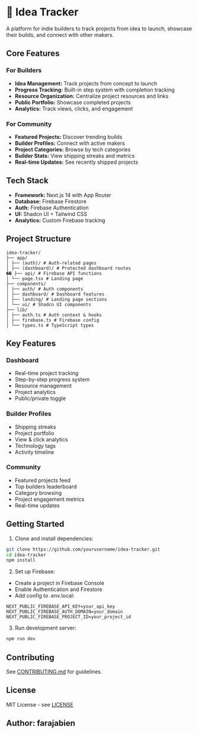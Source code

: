 # 🚀 Idea Tracker

A platform for indie builders to track projects from idea to launch, showcase their builds, and connect with other makers.

## Core Features

### For Builders
- **Idea Management:** Track projects from concept to launch
- **Progress Tracking:** Built-in step system with completion tracking
- **Resource Organization:** Centralize project resources and links
- **Public Portfolio:** Showcase completed projects
- **Analytics:** Track views, clicks, and engagement

### For Community
- **Featured Projects:** Discover trending builds
- **Builder Profiles:** Connect with active makers
- **Project Categories:** Browse by tech categories
- **Builder Stats:** View shipping streaks and metrics
- **Real-time Updates:** See recently shipped projects

## Tech Stack

- **Framework:** Next.js 14 with App Router
- **Database:** Firebase Firestore
- **Auth:** Firebase Authentication
- **UI:** Shadcn UI + Tailwind CSS
- **Analytics:** Custom Firebase tracking

## Project Structure

```plaintext
idea-tracker/
├── app/
│ ├── (auth)/ # Auth-related pages
│ ├── (dashboard)/ # Protected dashboard routes
�� ├── api/ # Firebase API functions
│ └── page.tsx # Landing page
├── components/
│ ├── auth/ # Auth components
│ ├── dashboard/ # Dashboard features
│ ├── landing/ # Landing page sections
│ └── ui/ # Shadcn UI components
├── lib/
│ ├── auth.ts # Auth context & hooks
│ ├── firebase.ts # Firebase config
│ └── types.ts # TypeScript types
```

## Key Features

### Dashboard
- Real-time project tracking
- Step-by-step progress system
- Resource management
- Project analytics
- Public/private toggle

### Builder Profiles
- Shipping streaks
- Project portfolio
- View & click analytics
- Technology tags
- Activity timeline

### Community
- Featured projects feed
- Top builders leaderboard
- Category browsing
- Project engagement metrics
- Real-time updates

## Getting Started

1. Clone and install dependencies:

```bash
git clone https://github.com/yourusername/idea-tracker.git
cd idea-tracker
npm install
```

2. Set up Firebase:
- Create a project in Firebase Console
- Enable Authentication and Firestore
- Add config to .env.local:

```env
NEXT_PUBLIC_FIREBASE_API_KEY=your_api_key
NEXT_PUBLIC_FIREBASE_AUTH_DOMAIN=your_domain
NEXT_PUBLIC_FIREBASE_PROJECT_ID=your_project_id
```

3. Run development server:

```bash
npm run dev
```

## Contributing

See [CONTRIBUTING.md](./CONTRIBUTING.md) for guidelines.

## License

MIT License - see [LICENSE](./LICENSE)

## Author: farajabien
